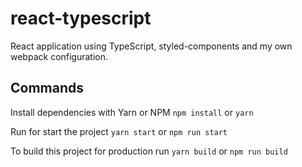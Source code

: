 # react-typescript

React application using TypeScript, styled-components and my own webpack configuration.

## Commands
 Install dependencies with Yarn or NPM `npm install` or `yarn`

 Run for start the project `yarn start`  or  `npm run start`

 To build this project for production run `yarn build` or  `npm run build`